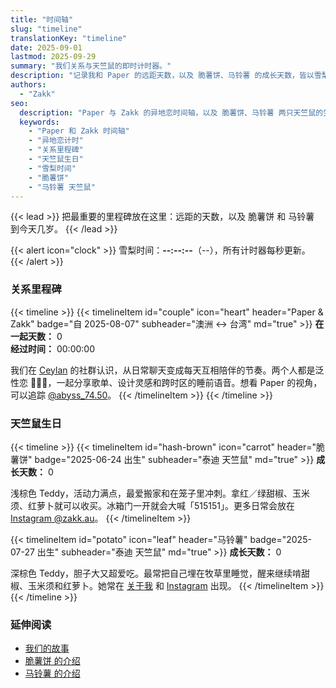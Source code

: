 ```yaml
---
title: "时间轴"
slug: "timeline"
translationKey: "timeline"
date: 2025-09-01
lastmod: 2025-09-29
summary: "我们关系与天竺鼠的即时计时器。"
description: "记录我和 Paper 的远距天数，以及 脆薯饼、马铃薯 的成长天数，皆以雪梨时间更新。"
authors:
  - "Zakk"
seo:
  description: "Paper 与 Zakk 的异地恋时间轴，以及 脆薯饼、马铃薯 两只天竺鼠的生日计时器，全部随雪梨时间即时刷新。"
  keywords:
    - "Paper 和 Zakk 时间轴"
    - "异地恋计时"
    - "关系里程碑"
    - "天竺鼠生日"
    - "雪梨时间"
    - "脆薯饼"
    - "马铃薯 天竺鼠"
---
```


{{< lead >}}
把最重要的里程碑放在这里：远距的天数，以及 脆薯饼 和 马铃薯 到今天几岁。
{{< /lead >}}

{{< alert icon="clock" >}}
雪梨时间：**<span data-sydney-now>--:--:--</span>**（<span data-sydney-zone>--</span>），所有计时器每秒更新。
{{< /alert >}}

### 关系里程碑
{{< timeline >}}
{{< timelineItem id="couple" icon="heart" header="Paper & Zakk" badge="自 2025-08-07" subheader="澳洲 ↔ 台湾" md="true" >}}
**在一起天数：** <span class="counter-days" data-counter-origin="2025-08-07T11:38:00+10:00" data-counter-format="days">0</span>  
**经过时间：** <span class="counter-time" data-counter-origin="2025-08-07T11:38:00+10:00" data-counter-format="time">00:00:00</span>

我们在 [Ceylan](https://www.youtube.com/@xilanceylan) 的社群认识，从日常聊天变成每天互相陪伴的节奏。两个人都是泛性恋 🩷💛🩵，一起分享歌单、设计灵感和跨时区的睡前语音。想看 Paper 的视角，可以追踪 [@abyss_74.50](https://www.instagram.com/abyss_74.50/)。
{{< /timelineItem >}}
{{< /timeline >}}

### 天竺鼠生日
{{< timeline >}}
{{< timelineItem id="hash-brown" icon="carrot" header="脆薯饼" badge="2025-06-24 出生" subheader="泰迪 天竺鼠" md="true" >}}
**成长天数：** <span class="counter-days" data-counter-origin="2025-06-24T00:00:00+10:00" data-counter-format="days">0</span>

浅棕色 Teddy，活动力满点，最爱搬家和在笼子里冲刺。拿红／绿甜椒、玉米须、红萝卜就可以收买。冰箱门一开就会大喊「515151」。更多日常会放在 [Instagram @zakk.au](https://www.instagram.com/zakk.au/)。
{{< /timelineItem >}}

{{< timelineItem id="potato" icon="leaf" header="马铃薯" badge="2025-07-27 出生" subheader="泰迪 天竺鼠" md="true" >}}
**成长天数：** <span class="counter-days" data-counter-origin="2025-07-27T00:00:00+10:00" data-counter-format="days">0</span>

深棕色 Teddy，胆子大又超爱吃。最常把自己埋在牧草里睡觉，醒来继续啃甜椒、玉米须和红萝卜。她常在 [关于我](/zh-cn/about/#potato) 和 [Instagram](https://www.instagram.com/zakk.au/) 出现。
{{< /timelineItem >}}
{{< /timeline >}}

### 延伸阅读
- [我们的故事](/zh-cn/about/#%E6%88%91%E5%92%8C-paper)
- [脆薯饼 的介绍](/zh-cn/about/#hash-brown)
- [马铃薯 的介绍](/zh-cn/about/#potato)
